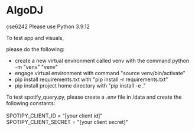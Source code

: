 # AlgoDJ
cse6242
Please use Python 3.9.12

To test app and visuals,

please do the following:

- create a new virtual environment called venv with the command python -m "venv" "venv"
- engage virtual environment with command "source venv/bin/activate"
- pip install requirements.txt with "pip install -r requirements.txt"
- pip install project home directory with "pip install -e ."



To test spotify_query.py, please create a .env file in /data and create the following constants:<br />
<br />
SPOTIPY_CLIENT_ID = "[your client id]"<br />
SPOTIPY_CLIENT_SECRET = "[your client secret]"<br />
